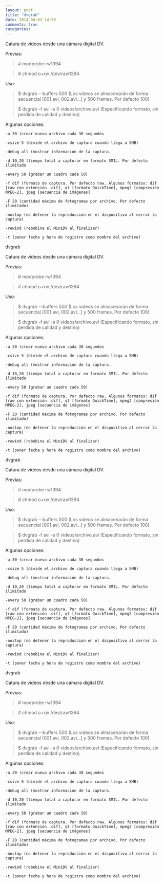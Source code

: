 ```yaml
---
layout: post
title: "dvgrab"
date: 2014-04-03 14:50
comments: true
categories: 
---
```

Catura de videos desde una cámara digital DV.

Previas:

>\# modprobe rw1394

>\# chmod o+rw /dev/raw1394

Uso:

>$ dvgrab --buffers 500 (Los videos se almacenarán de forma secuencial [001.avi, 002.avi...] y 500 frames. Por defecto 100)

>$ dvgrab -f avi -s 0 videos/archivo.avi (Especificando formato, sin perdida de calidad y destino)

Algunas opciones:

	-a 30 (crear nuevo archivo cada 30 segundos

	-csize 5 (divide el archivo de captura cuando llega a 5MB)

	-debug all (mostrar información de la captura.

	-d 10,20 (tiempo total a capturar en formato SMIL. Por defecto ilimitado

	-every 50 (grabar un cuadro cada 50)

	-f dif (formato de captura. Por defecto raw. Algunos formatos: dif [raw con extensión .dif], qt [formato QuickTime], mpeg2 [compresión MPEG-2], jpeg [secuencia de imágenes]

	-F 20 (cantidad máxima de fotogramas por archivo. Por defecto ilimitado)

	-nostop (no detener la reproducción en el dispositivo al cerrar la captura)

	-rewind (rebobina el MiniDV al finalizar)

	-t (poner fecha y hora de registro como nombre del archivo)

dvgrab

Catura de videos desde una cámara digital DV.

Previas:

>\# modprobe rw1394

>\# chmod o+rw /dev/raw1394

Uso:

>$ dvgrab --buffers 500 (Los videos se almacenarán de forma secuencial [001.avi, 002.avi...] y 500 frames. Por defecto 100)

>$ dvgrab -f avi -s 0 videos/archivo.avi (Especificando formato, sin perdida de calidad y destino)

Algunas opciones:

	-a 30 (crear nuevo archivo cada 30 segundos

	-csize 5 (divide el archivo de captura cuando llega a 5MB)

	-debug all (mostrar información de la captura.

	-d 10,20 (tiempo total a capturar en formato SMIL. Por defecto ilimitado

	-every 50 (grabar un cuadro cada 50)

	-f dif (formato de captura. Por defecto raw. Algunos formatos: dif [raw con extensión .dif], qt [formato QuickTime], mpeg2 [compresión MPEG-2], jpeg [secuencia de imágenes]

	-F 20 (cantidad máxima de fotogramas por archivo. Por defecto ilimitado)

	-nostop (no detener la reproducción en el dispositivo al cerrar la captura)

	-rewind (rebobina el MiniDV al finalizar)

	-t (poner fecha y hora de registro como nombre del archivo)

dvgrab

Catura de videos desde una cámara digital DV.

Previas:

>\# modprobe rw1394

>\# chmod o+rw /dev/raw1394

Uso:

>$ dvgrab --buffers 500 (Los videos se almacenarán de forma secuencial [001.avi, 002.avi...] y 500 frames. Por defecto 100)

>$ dvgrab -f avi -s 0 videos/archivo.avi (Especificando formato, sin perdida de calidad y destino)

Algunas opciones:

	-a 30 (crear nuevo archivo cada 30 segundos

	-csize 5 (divide el archivo de captura cuando llega a 5MB)

	-debug all (mostrar información de la captura.

	-d 10,20 (tiempo total a capturar en formato SMIL. Por defecto ilimitado

	-every 50 (grabar un cuadro cada 50)

	-f dif (formato de captura. Por defecto raw. Algunos formatos: dif [raw con extensión .dif], qt [formato QuickTime], mpeg2 [compresión MPEG-2], jpeg [secuencia de imágenes]

	-F 20 (cantidad máxima de fotogramas por archivo. Por defecto ilimitado)

	-nostop (no detener la reproducción en el dispositivo al cerrar la captura)

	-rewind (rebobina el MiniDV al finalizar)

	-t (poner fecha y hora de registro como nombre del archivo)

dvgrab

Catura de videos desde una cámara digital DV.

Previas:

>\# modprobe rw1394

>\# chmod o+rw /dev/raw1394

Uso:

>$ dvgrab --buffers 500 (Los videos se almacenarán de forma secuencial [001.avi, 002.avi...] y 500 frames. Por defecto 100)

>$ dvgrab -f avi -s 0 videos/archivo.avi (Especificando formato, sin perdida de calidad y destino)

Algunas opciones:

	-a 30 (crear nuevo archivo cada 30 segundos

	-csize 5 (divide el archivo de captura cuando llega a 5MB)

	-debug all (mostrar información de la captura.

	-d 10,20 (tiempo total a capturar en formato SMIL. Por defecto ilimitado

	-every 50 (grabar un cuadro cada 50)

	-f dif (formato de captura. Por defecto raw. Algunos formatos: dif [raw con extensión .dif], qt [formato QuickTime], mpeg2 [compresión MPEG-2], jpeg [secuencia de imágenes]

	-F 20 (cantidad máxima de fotogramas por archivo. Por defecto ilimitado)

	-nostop (no detener la reproducción en el dispositivo al cerrar la captura)

	-rewind (rebobina el MiniDV al finalizar)

	-t (poner fecha y hora de registro como nombre del archivo)

